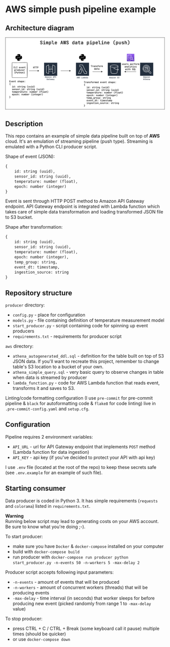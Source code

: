 # AWS simple push pipeline example

## Architecture diagram
![architecture diagram](img/aws-simple-push-pipeline-bg.png)

## Description
This repo contains an example of simple data pipeline built on top of **AWS** cloud.
It's an emulation of streaming pipeline (push type). Streaming is emulated with a Python CLI producer script.

Shape of event (JSON):
```
{
    id: string (uuid),
    sensor_id: string (uuid),
    temperature: number (float),
    epoch: number (integer)
}
```

Event is sent through HTTP POST method to Amazon API Gateway endpoint.
API Gateway endpoint is integrated with Lambda function which takes care of simple data transformation and loading transformed JSON file to S3 bucket.

Shape after transformation:
```
{
    id: string (uuid),
    sensor_id: string (uuid),
    temperature: number (float),
    epoch: number (integer),
    temp_group: string,
    event_dt: timestamp,
    ingestion_source: string
}
```

## Repository structure
`producer` directory:
* `config.py` - place for configuration
* `models.py` - file containing definition of temperature measurement model
* `start_producer.py` - script containing code for spinning up event producers
* `requirements.txt` - requirements for producer script

`aws` directory:
* `athena_autogenerated_ddl.sql` - definition for the table built on top of S3 JSON data. If you'll want to recreate this project, remember to change table's S3 location to a bucket of your own.
* `athena_simple_query.sql` - very basic query to observe changes in table when data is streamed by producer
* `lambda_function.py` - code for AWS Lambda function that reads event, transforms it and saves to S3.

Linting/code formatting configuration (I use `pre-commit` for pre-commit pipeline & `black` for autoformatting code & `flake8` for code linting) live in `.pre-commit-config.yaml` and `setup.cfg`.
## Configuration
Pipeline requires 2 environment variables:
* `API_URL` - url for API Gateway endpoint that implements `POST` method (Lambda function for data ingestion)
* `API_KEY` - api key (if you've decided to protect your API with api key)

I use `.env` file (located at the root of the repo) to keep these secrets safe (see `.env.example` for an example of such file).

## Starting consumer
Data producer is coded in Python 3. It has simple requirements (`requests` and `colorama`) listed in `requirements.txt`.

**Warning**<br>
Running below script may lead to generating costs on your AWS account. Be sure to know what you're doing ;-).

To start producer:
* make sure you have `Docker` & `docker-compose` installed on your computer
* build with `docker-compose build`
* run producer with `docker-compose run producer python start_producer.py -n-events 50 -n-workers 5 -max-delay 2`

Producer script accepts following input parameters:
* `-n-events` - amount of events that will be produced
* `-n-workers` - amount of concurrent workers (threads) that will be producing events
* `-max-delay` - time interval (in seconds) that worker sleeps for before producing new event (picked randomly from range 1 to `-max-delay` value)

To stop producer:
* press CTRL + C / CTRL + Break (some keyboard call it pause) multiple times (should be quicker)
* or use `docker-compose down`
